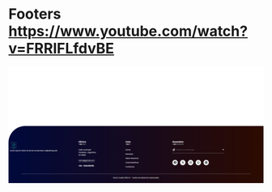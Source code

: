 # Footers https://www.youtube.com/watch?v=FRRlFLfdvBE
<p align="center">
  <img src="preview.png" alt="preview del proyecto"  max-width="1600">
</p>